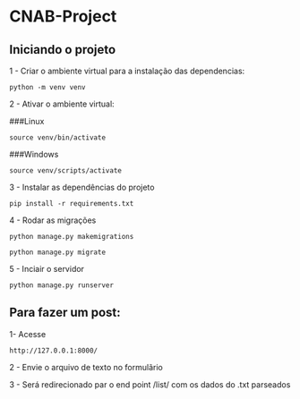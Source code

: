 # CNAB-Project

## Iniciando o projeto

1 - Criar o ambiente virtual para a instalação das dependencias:

```
python -m venv venv
```

2 - Ativar o ambiente virtual:

###Linux
```
source venv/bin/activate
```
###Windows 
```
source venv/scripts/activate
```
3 - Instalar as dependências do projeto
```
pip install -r requirements.txt
```

4 - Rodar as migrações

```
python manage.py makemigrations
```
```
python manage.py migrate
```

5 - Inciair o servidor
```
python manage.py runserver
```

## Para fazer um post:
1- Acesse
```
http://127.0.0.1:8000/
```

2 - Envie o arquivo de texto no formulãrio

3 - Será redirecionado par o end point /list/ com os dados do .txt parseados
